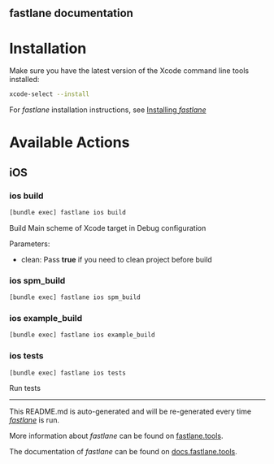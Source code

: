fastlane documentation
----

# Installation

Make sure you have the latest version of the Xcode command line tools installed:

```sh
xcode-select --install
```

For _fastlane_ installation instructions, see [Installing _fastlane_](https://docs.fastlane.tools/#installing-fastlane)

# Available Actions

## iOS

### ios build

```sh
[bundle exec] fastlane ios build
```

Build Main scheme of Xcode target in Debug configuration

Parameters:
  - clean: Pass **true** if you need to clean project before build
  

### ios spm_build

```sh
[bundle exec] fastlane ios spm_build
```



### ios example_build

```sh
[bundle exec] fastlane ios example_build
```



### ios tests

```sh
[bundle exec] fastlane ios tests
```

Run tests

----

This README.md is auto-generated and will be re-generated every time [_fastlane_](https://fastlane.tools) is run.

More information about _fastlane_ can be found on [fastlane.tools](https://fastlane.tools).

The documentation of _fastlane_ can be found on [docs.fastlane.tools](https://docs.fastlane.tools).
